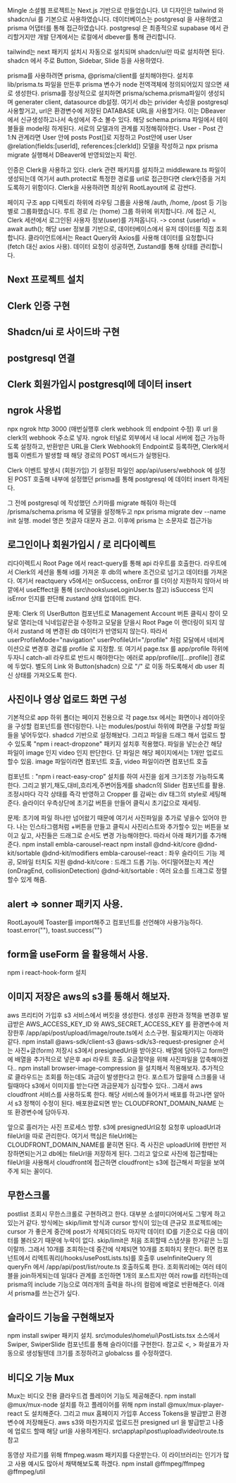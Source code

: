 Mingle 소셜웹 프로젝트는 Next.js 기반으로 만들었습니다.
UI 디자인은 tailwind 와 shadcn/ui 를 기본으로 사용하였습니다.
데이터베이스는 postgresql 을 사용하였고 prisma 어댑터를 통해 접근하였습니다.
postgresql 은 최종적으로 supabase 에서 관리할거지만 개발 단계에서는 로컬에서 dbever를 통해 관리합니다.

tailwind는 next 패키지 설치시 자동으로 설치되며 shadcn/ui만 따로 설치하면 된다.
shadcn 에서 주로 Button, Sidebar, Slide 등을 사용하였다.

prisma를 사용하려면 prisma, @prisma/client를 설치해야한다.
설치후 lib/prisma.ts 파일을 만든후 prisma 변수가 node 전역객체에 정의되어있지 않으면 새로 생성한다.
prisma를 정상적으로 설치하면 prisma/schema.prisma파일이 생성되며 generater client,
datasource db설정. 여기서 db는 privider 속성을 postgresql 사용할거고, url은 환경변수에 저장된
DATABASE URL을 사용할거다. 이는 DBeaver에서 신규생성하고나서 속성에서 주소 볼수 있다.
해당 schema.prisma 파일에서 테이블들을 model링 하게된다. 서로의 모델과의 관계를 지정해줘야한다.
User - Post 간 1:N 관계라면 User 안에 posts Post[]로 지정하고
Post안에 user User @relation(fields:[userId], references:[clerkId])
모델을 작성하고 npx prisma migrate 실행해서 DBeaver에 반영되었는지 확인.

인증은 Clerk을 사용하고 있다. clerk 관련 패키지를 설치하고 middleware.ts 파일이 생성되는데
여기서 auth.protect로 특정한 경로를 url로 접근한다면 clerk인증을 거치도록하기 위함이다.
Clerk을 사용하려면 최상위 RootLayout에 <ClerkProvider>로 감싼다.

페이지 구조
app 디렉토리 하위에 라우팅 그룹을 사용해 /auth, /home, /post 등 기능별로 그룹화했습니다.
루트 경로 /는 (home) 그룹 하위에 위치합니다.
/에 접근 시, Clerk 세션에서 로그인된 사용자 정보(user)를 가져옵니다.
-> const {userId} = await auth();
해당 user 정보를 기반으로, 데이터베이스에서 유저 데이터를 직접 조회합니다.
클라이언트에서는 React Query와 Axios를 사용해 데이터를 요청합니다 (fetch 대신 axios 사용).
데이터 요청이 성공하면, Zustand를 통해 상태를 관리합니다.

## Next 프로젝트 설치

## Clerk 인증 구현

## Shadcn/ui 로 사이드바 구현

## postgresql 연결

## Clerk 회원가입시 postgresql에 데이터 insert

## ngrok 사용법

npx ngrok http 3000 (매번실행후 clerk webhook 의 endpoint 수정) 후 url 을 clerk의 webhook 주소로 넣자.
ngrok 터널로 외부에서 내 local 서버에 접근 가능하도록 설정하고,
반환받은 URL을 Clerk Webhook의 Endpoint로 등록하면,
Clerk에서 웹훅 이벤트가 발생할 때 해당 경로의 POST 메서드가 실행된다.

Clerk 이벤트 발생시 (회원가입) 기 설정된 파일인 app/api/users/webhook 에 설정된 POST 호출해
내부에 설정했던 prisma를 통해 postgresql 에 데이터 insert 하게된다.

그 전에 postgresql 에 작성했던 스키마를 migrate 해줘야 하는데
/prisma/schema.prisma 에 모델을 설정해두고 npx prisma migrate dev --name init 실행.
model 명은 첫글자 대문자 권고. 이후에 prisma 는 소문자로 접근가능

## 로그인이나 회원가입시 / 로 리다이렉트

리다이렉트시 Root Page 에서 react-query를 통해 api 라우트를 호출한다.
라우트에서 Clerk의 세션을 통해 id를 가져온 후 db의 where 조건으로 넘기고 데이터를 가져온다.
여기서 reactquery v5에서는 onSuccess, onError 를 더이상 지원하지 않아서 바깥에서 useEffect을 통해
(src\hooks\useLoginUser.ts 참고) isSuccess 인지 isError 인지를 판단해 zustand 상태 업데이트 한다.

문제: Clerk 의 UserButton 컴포넌트로 Management Account 버튼 클릭시 창이 모달로 열리는데
닉네임같은걸 수정하고 모달을 닫을시 Root Page 이 랜더링이 되지 않아서 zustand 에 변경된 db 데이터가
반영되지 않는다. 따라서 userProfileMode="navigation" userProfileUrl="/profile" 처럼 모달에서 네비게이션으로 변경후
경로를 profile 로 지정함. 또 여기서 page.tsx 를 app/profile 하위에 두자니 catch-all 라우트로 반드시 해야한다는 에러로
app/profile/[[...profile]] 경로에 두었다. 별도의 Link 와 Button(shadcn) 으로 "/" 로 이동 하도록해서
db user 최신 상태를 가져오도록 한다.

## 사진이나 영상 업로드 화면 구성

기본적으로 app 하위 폴더는 페이지 전용으로 각 page.tsx 에서는 화면이나 레이아웃을 구성할 컴포넌트를 렌더링한다.
나는 modules/post/ui 하위에 화면을 구성할 파일들을 넣어두었다.
shadcd 기반으로 설정해놨다. 그리고 파일을 드래그 해서 업로드 할수 있도록 "npm i react-dropzone" 패키지 설치후 적용했다.
파일을 넣는순간 해당 파일이 image 인지 video 인지 판단한다. 단 파일은 해당 페이지에서는 1개만 업로드 할수 있음.
image 파일이라면 <ImageUpload> 컴포넌트 호출, video 파일이라면 <VideoUpload> 컴포넌트 호출

<ImageUpload> 컴포넌트 : "npm i react-easy-crop" 설치를 하여 사진을 쉽게 크기조정 가능하도록 한다.
그리고 밝기,채도,대비,흐리게,주변어둡게를 shadcn의 Slider 컴포넌트를 활용. 조정시마다 각각 상태를 즉각 반영하고
Cropper 를 감싸는 div 태그의 style로 세팅해준다.
슬라이더 우측상단에 초기값 버튼을 만들어 클릭시 초기값으로 재세팅.

문제: 초기에 파일 하나만 넘어왔기 때문에 여기서 사진파일을 추가로 넣을수 있어야 한다.
나는 인스타그램처럼 +버튼을 만들고 클릭시 사진리스트와 추가할수 있는 버튼을 보이고 싶고, 사진들은 드래그로
순서도 변경 가능해야한다. 따라서 아래 패키기를 추가해준다.
npm install embla-carousel-react
npm install @dnd-kit/core @dnd-kit/sortable @dnd-kit/modifiers
embla-carousel-react : 좌우 슬라이드 기능 제공, 모바일 터치도 지원
@dnd-kit/core : 드래그 드롭 기능. 어디떨어졌는지 계산(onDragEnd, collisionDetection)
@dnd-kit/sortable : 여러 요소를 드래그로 정렬 할수 있게 해줌.

## alert => sonner 패키지 사용.

RootLayou에 Toaster를 import해주고 컴포넌트를 선언해야 사용가능하다.
toast.error(""), toast.success("")

## form을 useForm 을 활용해서 사용.

npm i react-hook-form 설치

## 이미지 저장은 aws의 s3를 통해서 해보자.

aws 프리티어 가입후 s3 서비스에서 버킷을 생성한다. 생성후 권한과 정책을 변경후
발급받은 AWS_ACCESS_KEY_ID 와 AWS_SECRET_ACCESS_KEY 를 환경변수에 저장한후
/app/api/post/upload/image/route.ts에서 소스구현.
필요패키지는 아래와 같다.
npm install @aws-sdk/client-s3 @aws-sdk/s3-request-presigner
순서는 사진+글(form) 저장시 s3에서 presignedUrl을 받아온다.
배열에 담아두고 form안에 배열을 추가적으로 넣은후 api 라우트 호출.
요금절약을 위해 사진파일을 압축해야겠다..
npm install browser-image-compression 을 설치해서 적용해보자.
추가적으로 클라우드는 조회를 하는데도 과금이 발생한다고 한다.
포스트가 많을때 스크롤을 내릴때마다 s3에서 이미지를 받는다면 과금문제가 심각할수 있다..
그래서 aws cloudfront 서비스를 사용하도록 한다. 해당 서비스에 들어가서 배포를 하고나면
알아서 s3 정책이 수정이 된다. 배포완료되면 받는 CLOUDFRONT_DOMAIN_NAME 는 또 환경변수에 담아두자.

앞으로 흘러가는 사진 프로세스 방향.
s3에 presignedUrl요청 요청후 uploadUrl과 fileUrl을 따로 관리한다.
여기서 핵심은 fileUrl에는 CLOUDFRONT_DOMAIN_NAME를 뭍히면 된다.
즉 사진은 uploadUrl에 한번만 저장하면되는거고 db에는 fileUrl을 저장하게 된다.
그리고 앞으로 사진에 접근할때는 fileUrl을 사용해서 cloudfront에 접근하면
cloudfront는 s3에 접근해서 파일을 보여주게 되는 꼴이다.

## 무한스크롤

postlist 조회시 무한스크롤로 구현하려고 한다. 대부분 소셜미디어에서도 그렇게 하고있는거 같다.
방식에는 skip/limit 방식과 cursor 방식이 있는데 큰규모 프로젝트에는 cursor 가 좋은게
중간에 post가 삭제되더라도 마지막 데이터 ID를 기준으로 다음 데이터를 불러오기 때문에 누락이 없다.
skip/limit은 처음 조회할때 스냅샷을 한거같은 느낌이랄까. 그래서 10개를 조회하는데 중간에 삭제되면
10개를 조회하지 못한다.
화면 컴포넌트에서 리엑트쿼리(/hooks/usePostLists.ts)를 호출후 useInfiniteQuery 의 queryFn 에서
/app/api/post/list/route.ts 호출하도록 한다.
조회쿼리에는 여러 테이블을 join하게되는데 일대다 관계를 조인하면 1개의 포스트지만 여러 row를 리턴하는데
prisma의 include 기능으로 여러개의 출력을 하나의 컬럼에 배열로 반환해준다. 이래서 prisma를 쓰는건가 싶다.

## 슬라이드 기능을 구현해보자

npm install swiper 패키지 설치.
src\modules\home\ui\PostLists.tsx 소스에서 Swiper, SwiperSlide 컴포넌트를 통해 슬라이더를 구현한다.
참고로 <, > 화살표가 자동으로 생성될텐데 크기를 조정하려고 globalcss 를 수정하였다.

## 비디오 기능 Mux

Mux는 비디오 전용 클라우드겸 플레이어 기능도 제공해준다.
npm install @mux/mux-node 설치를 하고
플레이어를 위해 npm install @mux/mux-player-react 도 설치해준다.
그리고 mux 홈페이지 가입후 Access Tokens을 발급받고 환경변수에 저장해둔다.
aws s3와 마찬가지로 업로드전 presigned url 을 발급받고 나중에 업로드 할때
해당 url을 사용하게된다.
src\app\api\post\upload\video\route.ts 참고

동영상 자르기를 위해 ffmpeg.wasm 패키지를 다운받는다. 이 라이브러리는 인기가 많고
사용 예시도 많아서 채택해보도록 하겠다.
npm install @ffmpeg/ffmpeg @ffmpeg/util
